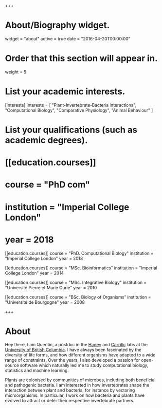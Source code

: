 +++
# About/Biography widget.
widget = "about"
active = true
date = "2016-04-20T00:00:00"

# Order that this section will appear in.
weight = 5

# List your academic interests.
[interests]
  interests = [
    "Plant-Invertebrate-Bacteria Interactions",
    "Computational Biology",
    "Comparative Physiology",
    "Animal Behaviour"
  ]

# List your qualifications (such as academic degrees).

# [[education.courses]]
#   course = "PhD com"
#   institution = "Imperial College London"
#   year = 2018

[[education.courses]]
  course = "PhD. Computational Biology"
  institution = "Imperial College London"
  year = 2018

[[education.courses]]
  course = "MSc. Bioinformatics"
  institution = "Imperial College London"
  year = 2014

[[education.courses]]
  course = "MSc. Integrative Biology"
  institution = "Université Pierre et Marie Curie"
  year = 2010

[[education.courses]]
  course = "BSc. Biology of Organisms"
  institution = "Université de Bourgogne"
  year = 2008
 
 
+++

# About

Hey there, I am Quentin, a postdoc in the [Haney](https://haneylab.msl.ubc.ca/) 
and [Carrillo](https://lfs-carrillo.sites.olt.ubc.ca/)
labs at the [University of British Columbia](https://www.ubc.ca/).
I have always been fascinated by the diversity of life forms, and how different organisms have adapted to a wide range of constraints.
Over the years, I also developed a passion for open-source software which naturally led me to study computational biology, statistics and machine learning.

Plants are colonised by communities of microbes, including both beneficial and pathogenic bacteria.
I am interested in how invertebrates shape the interaction between plant and bacteria, for instance by vectoring microorganisms. 
In particular, I work on how bacteria and plants have evolved to attract or deter their respective invertebrate partners. 

